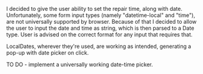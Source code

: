 I decided to give the user ability to set the repair time, along with date.
Unfortunately, some form input types (namely "datetime-local" and "time"), are not universally supported by browser. 
Because of that I decided to allow the user to input the date and time as string, which is then parsed to a Date type. User is advised on the correct format for any input that requires that.

LocalDates, wherever they're used, are working as intended, generating a pop-up with date picker on click.

TO DO - implement a universally working date-time picker.
